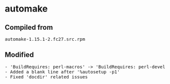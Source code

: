 # automake

## Compiled from
<pre>automake-1.15.1-2.fc27.src.rpm</pre>

## Modified
<pre>
- 'BuildRequires: perl-macros' -> 'BuildRequires: perl-devel'
- Added a blank line after '%autosetup -p1'
- Fixed 'docdir' related issues
</pre>

